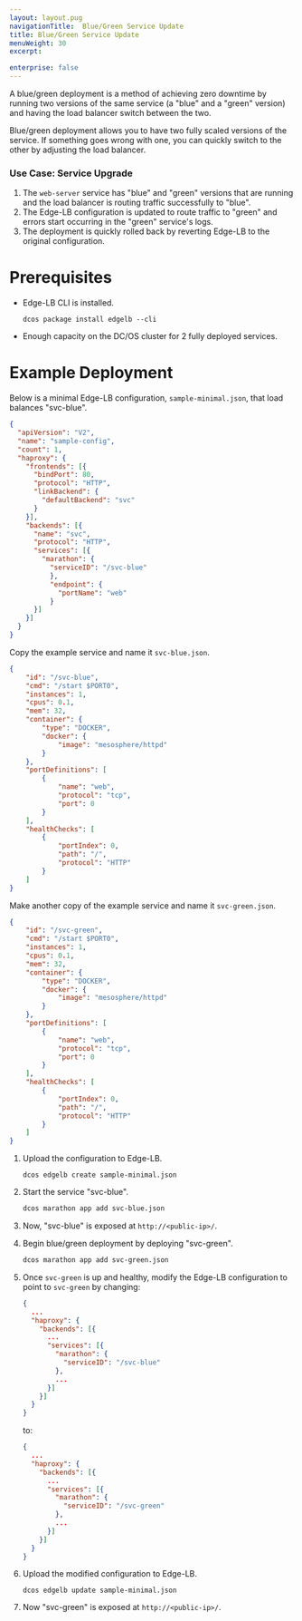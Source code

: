 ```yaml
---
layout: layout.pug
navigationTitle:  Blue/Green Service Update
title: Blue/Green Service Update
menuWeight: 30
excerpt:

enterprise: false
---
```


A blue/green deployment is a method of achieving zero downtime by running two versions of the same service (a "blue" and a "green" version) and having the load balancer switch between the two.

Blue/green deployment allows you to have two fully scaled versions of the service. If something goes wrong with one, you can quickly switch to the other by adjusting the load balancer.

### Use Case: Service Upgrade

1. The `web-server` service has "blue" and "green" versions that are running and the load balancer is routing traffic successfully to "blue".
1. The Edge-LB configuration is updated to route traffic to "green" and errors start occurring in the "green" service's logs.
1. The deployment is quickly rolled back by reverting Edge-LB to the original configuration.

# Prerequisites

* Edge-LB CLI is installed.

  ```
  dcos package install edgelb --cli
  ```

* Enough capacity on the DC/OS cluster for 2 fully deployed services.

# Example Deployment

Below is a minimal Edge-LB configuration, `sample-minimal.json`, that load balances "svc-blue".

```json
{
  "apiVersion": "V2",
  "name": "sample-config",
  "count": 1,
  "haproxy": {
    "frontends": [{
      "bindPort": 80,
      "protocol": "HTTP",
      "linkBackend": {
        "defaultBackend": "svc"
      }
    }],
    "backends": [{
      "name": "svc",
      "protocol": "HTTP",
      "services": [{
        "marathon": {
          "serviceID": "/svc-blue"
          },
          "endpoint": {
            "portName": "web"
          }
      }]
    }]
  }
}
```

Copy the example service and name it `svc-blue.json`.

```json
{
    "id": "/svc-blue",
    "cmd": "/start $PORT0",
    "instances": 1,
    "cpus": 0.1,
    "mem": 32,
    "container": {
        "type": "DOCKER",
        "docker": {
            "image": "mesosphere/httpd"
        }
    },
    "portDefinitions": [
        {
            "name": "web",
            "protocol": "tcp",
            "port": 0
        }
    ],
    "healthChecks": [
        {
            "portIndex": 0,
            "path": "/",
            "protocol": "HTTP"
        }
    ]
}
```

Make another copy of the example service and name it `svc-green.json`.

```json
{
    "id": "/svc-green",
    "cmd": "/start $PORT0",
    "instances": 1,
    "cpus": 0.1,
    "mem": 32,
    "container": {
        "type": "DOCKER",
        "docker": {
            "image": "mesosphere/httpd"
        }
    },
    "portDefinitions": [
        {
            "name": "web",
            "protocol": "tcp",
            "port": 0
        }
    ],
    "healthChecks": [
        {
            "portIndex": 0,
            "path": "/",
            "protocol": "HTTP"
        }
    ]
}
```

1. Upload the configuration to Edge-LB.

   ```
   dcos edgelb create sample-minimal.json
   ```

1. Start the service "svc-blue".

   ```bash
   dcos marathon app add svc-blue.json
   ```

1. Now, "svc-blue" is exposed at `http://<public-ip>/`.

1. Begin blue/green deployment by deploying "svc-green".

   ```bash
   dcos marathon app add svc-green.json
   ```

1. Once `svc-green` is up and healthy, modify the Edge-LB configuration to point to `svc-green` by changing:

   ```json
   {
     ...
     "haproxy": {
       "backends": [{
         ...
         "services": [{
           "marathon": {
             "serviceID": "/svc-blue"
           },
           ...
         }]
       }]
     }
   }
   ```

   to:

   ```json
   {
     ...
     "haproxy": {
       "backends": [{
         ...
         "services": [{
           "marathon": {
             "serviceID": "/svc-green"
           },
           ...
         }]
       }]
     }
   }
   ```

1. Upload the modified configuration to Edge-LB.

   ```
   dcos edgelb update sample-minimal.json
   ```

1. Now "svc-green" is exposed at `http://<public-ip>/`.
